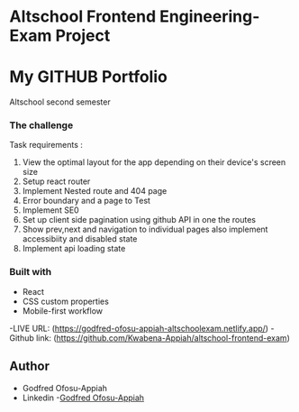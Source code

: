 # Altschool Frontend Engineering- Exam Project

# My GITHUB Portfolio

 Altschool second semester 
 
### The challenge

Task requirements :

1. View the optimal layout for the app depending on their device's screen size
2. Setup react router
3. Implement Nested route and 404 page
4. Error boundary and a page to Test
5. Implement SE0
5. Set up client side pagination using github API in one the routes
6. Show prev,next and navigation to individual pages also implement accessibiity and disabled state
7. Implement api loading state

### Built with

- React
- CSS custom properties
- Mobile-first workflow

-LIVE URL: (https://godfred-ofosu-appiah-altschoolexam.netlify.app/)
-Github link: (https://github.com/Kwabena-Appiah/altschool-frontend-exam)

## Author

- Godfred Ofosu-Appiah
- Linkedin -[Godfred Ofosu-Appiah](https://www.linkedin.com/in/godfred-ofosu-appiah)
  



